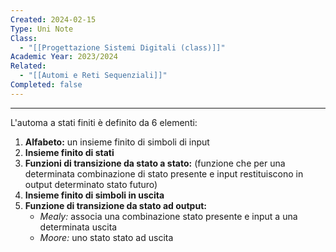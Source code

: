 ```yaml
---
Created: 2024-02-15
Type: Uni Note
Class:
  - "[[Progettazione Sistemi Digitali (class)]]"
Academic Year: 2023/2024
Related:
  - "[[Automi e Reti Sequenziali]]"
Completed: false
---
```

---

L'automa a stati finiti è definito da 6 elementi:
1. **Alfabeto:** un insieme finito di simboli di input
2. **Insieme finito di stati**
3. **Funzioni di transizione da stato a stato:** (funzione che per una determinata combinazione di stato presente e input restituiscono in output determinato stato futuro)
4. **Insieme finito di simboli in uscita**
5. **Funzione di transizione da stato ad output:**
	- *Mealy:* associa una combinazione stato presente e input a una determinata uscita
	- *Moore:* uno stato stato ad uscita